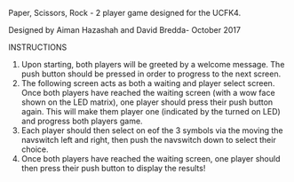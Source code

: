Paper, Scissors, Rock - 2 player game designed for the UCFK4.

Designed by Aiman Hazashah and David Bredda- October 2017

INSTRUCTIONS
1) Upon starting, both players will be greeted by a welcome message. The push
   button should be pressed in order to progress to the next screen.
2) The following screen acts as both a waiting and player select screen. Once
   both players have reached the waiting screen (with a wow face shown on the LED
   matrix), one player should press their push button again. This will make them
   player one (indicated by the turned on LED) and progress both players game.
3) Each player should then select on eof the 3 symbols via the moving the
   navswitch left and right, then push the navswitch down to select their choice.
4) Once both players have reached the waiting screen, one player should then press
   their push button to display the results!

